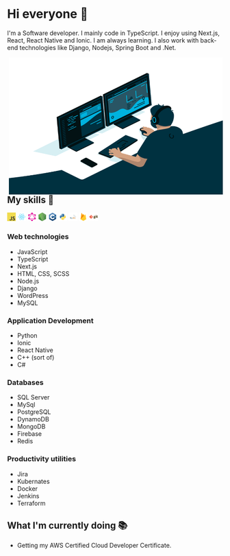 # Hi everyone :wave:

I'm a Software developer.
I mainly code in TypeScript. I enjoy using Next.js, React, React Native and Ionic. I am always learning. I also work with back-end technologies like Django, Nodejs, Spring Boot and .Net.


<img align="right" alt="GIF" src="https://github.com/c0basi/c0basi/blob/main/code.gif?raw=true" width="500" height="320" />

 
## My skills 📜
<code><img height="20" src="https://raw.githubusercontent.com/github/explore/80688e429a7d4ef2fca1e82350fe8e3517d3494d/topics/javascript/javascript.png"></code>
<code><img height="20" src="https://raw.githubusercontent.com/github/explore/80688e429a7d4ef2fca1e82350fe8e3517d3494d/topics/react/react.png"></code>
<code><img height="20" src="https://raw.githubusercontent.com/github/explore/5c058a388828bb5fde0bcafd4bc867b5bb3f26f3/topics/graphql/graphql.png"></code>
<code><img height="20" src="https://raw.githubusercontent.com/github/explore/80688e429a7d4ef2fca1e82350fe8e3517d3494d/topics/nodejs/nodejs.png"></code>
<code><img height="20" src="https://raw.githubusercontent.com/github/explore/80688e429a7d4ef2fca1e82350fe8e3517d3494d/topics/cpp/cpp.png"></code>
<code><img height="20" src="https://raw.githubusercontent.com/github/explore/80688e429a7d4ef2fca1e82350fe8e3517d3494d/topics/python/python.png"></code>
<code><img height="20" src="https://raw.githubusercontent.com/github/explore/80688e429a7d4ef2fca1e82350fe8e3517d3494d/topics/mysql/mysql.png"></code>
<code><img height="20" src="https://raw.githubusercontent.com/github/explore/80688e429a7d4ef2fca1e82350fe8e3517d3494d/topics/firebase/firebase.png"></code>
<code><img height="20" src="https://raw.githubusercontent.com/github/explore/80688e429a7d4ef2fca1e82350fe8e3517d3494d/topics/git/git.png"></code>

### Web technologies

- JavaScript
- TypeScript
- Next.js
- HTML, CSS, SCSS
- Node.js
- Django
- WordPress
- MySQL

### Application Development

- Python 
- Ionic
- React Native
- C++ (sort of)
- C#
  
### Databases
- SQL Server
- MySql
- PostgreSQL
- DynamoDB
- MongoDB
- Firebase
- Redis

### Productivity utilities

- Jira
- Kubernates
- Docker
- Jenkins
- Terraform


## What I'm currently doing 📚

- Getting my AWS Certified Cloud Developer Certificate.


</details>

